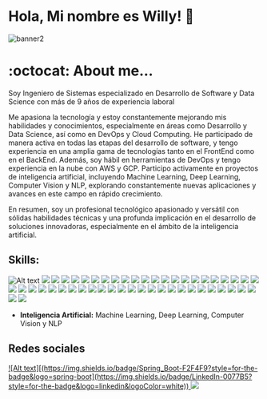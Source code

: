 # Hola, Mi nombre es Willy! 👋

![banner2](https://github.com/nelsonstos/nelsonstos/assets/10160467/1b662a3b-0904-4e88-90f1-8602bb8b763b)

# :octocat: About me...

Soy Ingeniero de Sistemas especializado en Desarrollo de Software y Data Science con más de 9 años de experiencia laboral

Me apasiona la tecnología y estoy constantemente mejorando mis habilidades y conocimientos, especialmente en áreas como Desarrollo y Data Science, así como en DevOps y Cloud Computing. 
He participado de manera activa en todas las etapas del desarrollo de software, y tengo experiencia en una amplia gama de tecnologías tanto en el FrontEnd como en el BackEnd. Además, soy hábil en herramientas de DevOps y tengo experiencia en la nube con AWS y GCP. 
Participo activamente en proyectos de inteligencia artificial, incluyendo Machine Learning, Deep Learning, Computer Vision y NLP, explorando constantemente nuevas aplicaciones y avances en este campo en rápido crecimiento. 

En resumen, soy un profesional tecnológico apasionado y versátil con sólidas habilidades técnicas y una profunda implicación en el desarrollo de soluciones innovadoras, especialmente en el ámbito de la inteligencia artificial.

## Skills:
![Alt text](https://img.shields.io/badge/Spring_Boot-F2F4F9?style=for-the-badge&logo=spring-boot)
<img src='https://img.shields.io/badge/Node%20js-339933?style=for-the-badge&logo=nodedotjs&logoColor=white'/>
<img src='https://img.shields.io/badge/Go-00ADD8?style=for-the-badge&logo=go&logoColor=white'/>
<img src='https://img.shields.io/badge/Python-FFD43B?style=for-the-badge&logo=python&logoColor=blue'/>
<img src='https://img.shields.io/badge/PHP-777BB4?style=for-the-badge&logo=php&logoColor=white'/>
<img src='https://img.shields.io/badge/JavaScript-323330?style=for-the-badge&logo=javascript&logoColor=F7DF1E'/>
<img src='https://img.shields.io/badge/TypeScript-007ACC?style=for-the-badge&logo=typescript&logoColor=white'/>
<img src='https://img.shields.io/badge/R-276DC3?style=for-the-badge&logo=r&logoColor=white'/>
<img src='https://img.shields.io/badge/Apache_Kafka-231F20?style=for-the-badge&logo=apache-kafka&logoColor=white'/>
<img src='https://img.shields.io/badge/apache_maven-C71A36?style=for-the-badge&logo=apachemaven&logoColor=white'/>
<img src='https://img.shields.io/badge/gradle-02303A?style=for-the-badge&logo=gradle&logoColor=white'/>
<img src='https://img.shields.io/badge/Angular-DD0031?style=for-the-badge&logo=angular&logoColor=white'/>
<img src='https://img.shields.io/badge/React-20232A?style=for-the-badge&logo=react&logoColor=61DAFB'/>
<img src='https://img.shields.io/badge/next%20js-000000?style=for-the-badge&logo=nextdotjs&logoColor=white'/>
<img src='https://img.shields.io/badge/Express%20js-000000?style=for-the-badge&logo=express&logoColor=white'/>
<img src='https://img.shields.io/badge/NativeScript-3655FF?style=for-the-badge&logo=NativeScript&logoColor=black'/>
<img src='https://img.shields.io/badge/React_Native-20232A?style=for-the-badge&logo=react&logoColor=61DAFB'/>
<img src='https://img.shields.io/badge/Codeigniter-EF4223?style=for-the-badge&logo=codeigniter&logoColor=white'/>
<img src='https://img.shields.io/badge/Composer-885630?style=for-the-badge&logo=Composer&logoColor=white'/>
<img src='https://img.shields.io/badge/Laravel-FF2D20?style=for-the-badge&logo=laravel&logoColor=white'/>
<img src='https://img.shields.io/badge/fastapi-109989?style=for-the-badge&logo=FASTAPI&logoColor=white'/>
<img src='https://img.shields.io/badge/Flask-000000?style=for-the-badge&logo=flask&logoColor=white'/>
<img src='https://img.shields.io/badge/CSS3-1572B6?style=for-the-badge&logo=css3&logoColor=white'/>
<img src='https://img.shields.io/badge/Bootstrap-563D7C?style=for-the-badge&logo=bootstrap&logoColor=white'/>
<img src='https://img.shields.io/badge/HTML5-E34F26?style=for-the-badge&logo=html5&logoColor=white'/>
<img src='https://img.shields.io/badge/json-5E5C5C?style=for-the-badge&logo=json&logoColor=white'/>
<img src='https://img.shields.io/badge/Keras-D00000?style=for-the-badge&logo=Keras&logoColor=white'/>
<img src='https://img.shields.io/badge/TensorFlow-FF6F00?style=for-the-badge&logo=tensorflow&logoColor=white'/>
<img src='https://img.shields.io/badge/PyTorch-EE4C2C?style=for-the-badge&logo=pytorch&logoColor=white'/>
<img src='https://img.shields.io/badge/Numpy-777BB4?style=for-the-badge&logo=numpy&logoColor=white'/>
<img src='https://img.shields.io/badge/Pandas-2C2D72?style=for-the-badge&logo=pandas&logoColor=white'/>
<img src='https://img.shields.io/badge/ChatGPT-74aa9c?style=for-the-badge&logo=openai&logoColor=white'/>
<img src='https://img.shields.io/badge/Docker-2CA5E0?style=for-the-badge&logo=docker&logoColor=white'/>
<img src='https://img.shields.io/badge/kubernetes-326ce5.svg?&style=for-the-badge&logo=kubernetes&logoColor=white'/>
<img src='https://img.shields.io/badge/Jenkins-D24939?style=for-the-badge&logo=Jenkins&logoColor=white'/>
<img src='https://img.shields.io/badge/MariaDB-003545?style=for-the-badge&logo=mariadb&logoColor=white'/>
<img src='https://img.shields.io/badge/MySQL-005C84?style=for-the-badge&logo=mysql&logoColor=white'/>
<img src='https://img.shields.io/badge/Oracle-F80000?style=for-the-badge&logo=Oracle&logoColor=white'/>
<img src='https://img.shields.io/badge/PostgreSQL-316192?style=for-the-badge&logo=postgresql&logoColor=white'/>
<img src='https://img.shields.io/badge/MongoDB-4EA94B?style=for-the-badge&logo=mongodb&logoColor=white'/>
<img src='https://img.shields.io/badge/redis-%23DD0031.svg?&style=for-the-badge&logo=redis&logoColor=white'/>
<img src='https://img.shields.io/badge/Sqlite-003B57?style=for-the-badge&logo=sqlite&logoColor=white'/>
<img src='https://img.shields.io/badge/Linux-FCC624?style=for-the-badge&logo=linux&logoColor=black'/>
<img src='https://img.shields.io/badge/Red%20Hat-EE0000?style=for-the-badge&logo=redhat&logoColor=white'/>
<img src='https://img.shields.io/badge/Cent%20OS-262577?style=for-the-badge&logo=CentOS&logoColor=white'/>
<img src='https://img.shields.io/badge/Vagrant-1868F2?style=for-the-badge&logo=Vagrant&logoColor=white'/>
<img src='https://img.shields.io/badge/VirtualBox-21416b?style=for-the-badge&logo=VirtualBox&logoColor=white'/>
<img src='https://img.shields.io/badge/VMware-231f20?style=for-the-badge&logo=VMware&logoColor=white'/>
<img src='https://img.shields.io/badge/Argo%20CD-1e0b3e?style=for-the-badge&logo=argo&logoColor=#d16044'/>
<img src='https://img.shields.io/badge/Amazon_AWS-FF9900?style=for-the-badge&logo=amazonaws&logoColor=white'/>

- **Inteligencia Artificial:** Machine Learning, Deep Learning, Computer Vision y NLP
## Redes sociales
<a href='https://www.linkedin.com/in/wsantosg/'>
 ![Alt text][(https://img.shields.io/badge/Spring_Boot-F2F4F9?style=for-the-badge&logo=spring-boot](https://img.shields.io/badge/LinkedIn-0077B5?style=for-the-badge&logo=linkedin&logoColor=white))
</a>
<a href='https://www.twitch.tv/nelsonstos' >
 <img src='https://img.shields.io/badge/Twitch-9146FF?style=for-the-badge&logo=twitch&logoColor=white'/>
</a>





<!--
**nelsonstos/nelsonstos** is a ✨ _special_ ✨ repository because its `README.md` (this file) appears on your GitHub profile.

Here are some ideas to get you started:

- 🔭 I’m currently working on ...
- 🌱 I’m currently learning ...
- 👯 I’m looking to collaborate on ...
- 🤔 I’m looking for help with ...
- 💬 Ask me about ...
- 📫 How to reach me: ...
- 😄 Pronouns: ...
- ⚡ Fun fact: ...
-->
